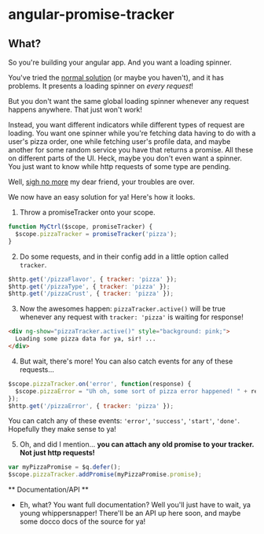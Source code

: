 angular-promise-tracker
=======================

## What?

So you're building your angular app.  And you want a loading spinner.

You've tried the [normal solution](http://jsfiddle.net/zdam/dBR2r/) (or maybe you haven't), and it has problems.  It presents a loading spinner on *every request*!

But you don't want the same global loading spinner whenever any request happens anywhere. That just won't work!

Instead, you want different indicators while different types of request are loading.  You want one spinner while you're fetching data having to do with a user's pizza order, one while fetching user's profile data, and maybe another for some random service you have that returns a promise. All these on different parts of the UI.  Heck, maybe you don't even want a spinner.  You just want to know while http requests of some type are pending.

Well, [sigh no more](http://www.youtube.com/watch?v=eltHv58l8ig) my dear friend, your troubles are over.

We now have an easy solution for ya! Here's how it looks.

1. Throw a promiseTracker onto your scope.

```js
function MyCtrl($scope, promiseTracker) {
  $scope.pizzaTracker = promiseTracker('pizza');
}
```

2. Do some requests, and in their config add in a little option called `tracker`.

```js
$http.get('/pizzaFlavor', { tracker: 'pizza' });
$http.get('/pizzaType', { tracker: 'pizza' });
$http.get('/pizzaCrust', { tracker: 'pizza' });
```

3. Now the awesomes happen: `pizzaTracker.active()` will be true whenever any request with `tracker: 'pizza'` is waiting for response!

```html
<div ng-show="pizzaTracker.active()" style="background: pink;">
  Loading some pizza data for ya, sir! ...
</div>
```

4. But wait, there's more! You can also catch events for any of these requests...

```js
$scope.pizzaTracker.on('error', function(response) {
  $scope.pizzaError = "Uh oh, some sort of pizza error happened! " + response.data;
});
$http.get('/pizzaError', { tracker: 'pizza' });
```

You can catch any of these events: `'error'`, `'success'`, `'start'`, `'done'`.  Hopefully they make sense to ya!

5. Oh, and did I mention... **you can attach any old promise to your tracker.  Not just http requests!**

```js
var myPizzaPromise = $q.defer();
$scope.pizzaTracker.addPromise(myPizzaPromise.promise);
```

** Documentation/API **

* Eh, what?  You want full documentation?  Well you'll just have to wait, ya young whippersnapper! There'll be an API up here soon, and maybe some docco docs of the source for ya!
